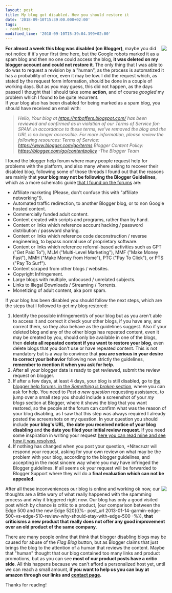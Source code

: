 ```yaml
---
layout: post
title: My blog got disabled. How you should restore it
date: '2018-09-10T15:39:00.000+02:00'
tags:
- ramblings
modified_time: '2018-09-10T15:39:04.399+02:00'
---
```


<a href='{{ site.constants[0].wsib }}/spam'><img style="float: right;" src="https://i.imgur.com/uPjzkRU.jpg"></a>

**For almost a week this blog was disabled (on Blogger)**, maybe you did not notice if it's your first time here, but the Google robots marked it as a spam blog and then no one could access the blog, **it was deleted on my blogger account and could not restore it**. The only thing that I was able to do was to request a revision by a "human", as the process is automatized it has a probability of error, even it may be low. I did the request which, as stated by the request form information, should be done in a couple of working days. But as you may guess, this did not happen, as the days passed I thought that I should take some **action**, and of course _googled_ my problem which I found to be quite recurrent.  
If your blog also has been disabled for being marked as a spam blog, you should have received an email with:  

> _Hello, Your blog at <https://mtboffers.blogspot.com/> has been reviewed and confirmed as in violation of our Terms of Service for: SPAM. In accordance to these terms, we've removed the blog and the URL is no longer accessible. For more information, please review the following resources: Terms of Service: <https://www.blogger.com/go/terms> Blogger Content Policy: <https://blogger.com/go/contentpolicy> -The Blogger Team_

I found the blogger help forum where many people request help for problems with the platform, and also many where asking to recover their disabled blog, following some of those threads I found out that the reasons are mainly that **your blog may not be following the Blogger Guidelines**, which as a more schematic guide [that I found on the forums](https://productforums.google.com/forum/?hl=en&fromgroups=#!category-topic/blogger/something-is-broken/hD3y-luVMdg%5B1-25-true%5D) are:  

* Affiliate marketing (Please, don't confuse this with "affiliate networking"!).
* Automated traffic redirection, to another Blogger blog, or to non Google hosted content.
* Commercially funded adult content.
* Content created with scripts and programs, rather than by hand.
* Content or links which reference account hacking / password distribution / password sharing.
* Content or links which reference code deconstruction / reverse engineering, to bypass normal use of proprietary software.
* Content or links which reference referral-based activities such as GPT ("Get Paid To"), MLM ("Multi-Level Marketing"), MMF ("Make Money Fast"), MMH ("Make Money from Home"), PTC ("Pay To Click"), or PTS ("Pay To Surf").
* Content scraped from other blogs / websites.
* Copyright Infringement.
* Large blogs with multiple, unfocused / unrelated subjects.
* Links to Illegal Downloads / Streaming / Torrents.
* Monetizing of adult content, aka porn spam.

If your blog has been disabled you should follow the next steps, which are the steps that I followed to get my blog restored:  

1. Identify the possible infringement/s of your blog but as you aren't able to access it and correct it check your other blogs, if you have any, and correct them, so they also behave as the guidelines suggest. Also if your deleted blog and any of the other blogs has repeated content, even it may be created by you, should only be available in one of the blogs, then **delete all repeated content if you want to restore your blog**, even delete blogs that you don't use or have repeated content. This is not mandatory but is a way to convince that **you are serious in your desire to correct your behavior** following now strictly the guidelines, **remember to mention it when you ask for help**.
2. After all your blogger data is ready to get reviewed, submit the review request on blogger.
3. If after a few days, at least 4 days, your blog is still disabled, go to [the blogger help forums, in the _Something is broken_ section](https://productforums.google.com/forum/#!categories/blogger/something-is-broken), where you can ask for help. You need to _Post a new question_ requesting assistance, to jump over a small step you should include a screenshot of your _my blogs_ section at Blogger, where it shows the blog that you want restored, so the people at the forum can confirm what was the reason of your blog disabling, as I saw that this step was always required I already posted the screenshots on my question.
In your question you should include **your blog's URL**, **the date you received notice of your blog disabling** and **the date you filed your initial review request**. If you need some inspiration in writing your request [here you can read mine and see how it was resolved.](https://productforums.google.com/forum/#!msg/blogger/35ozDAoNX7g/XniQntMG5_sJ)  
4. If nothing has changed when you post your question, +Nitecruzr will respond your request, asking for your own review on what may be the problem with your blog, according to the blogger guidelines, and accepting in the most sincere way where you may have infringed the Blogger guidelines. If all seems ok your request will be forwarded to Blogger Support where they will do a **final evaluation which can not be appealed**.

<a href='post_url 2022-12-28-garmin-edge-530-long-term-review'><img style="float: right;" src="https://i.imgur.com/xNrkIWG.png"></a>

After all these inconveniences our blog is online and working ok now, our thoughts are a little wary of what really happened with the spamming process and why it triggered right now. Our blog has only a good visited post which by chance is critic to a product, [our comparison between the Edge 500 and the new Edge 520]({%- post_url 2013-01-14-garmin-edge-500-vs-edge-510-review-why-should-stay-with-edge-500 -%}), **that criticisms a new product that really does not offer any good improvement over an old product of the same company**.  
  
There are many people online that think that blogger disabling blogs may be caused for abuse of the _Flag Blog_ button, but as Blogger claims that just brings the blog to the attention of a human that reviews the content. Maybe that "human" thought that our blog contained too many links and product promotions, but as you can see **most of our product posts have a critic side**. All this happens because we can't afford a personalized host yet, until we can reach a small amount, **if you want to help us you can buy at amazon through our links and [contact page](/contact.html).**  
  
Thanks for reading!
